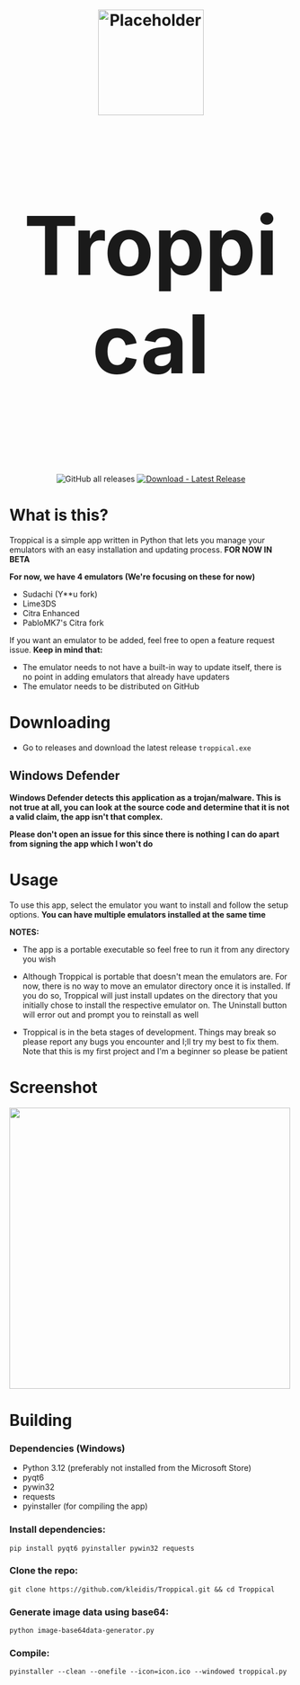 <h1 align="center">
  <img src="https://github.com/kleidis/Troppical/blob/9683c790f5f0ad58e5cd7854f2474369061e4f0d/icons/logos/installer_logo.svg" alt="Placeholder" width="188"/>
</p>
<p align="center" style="font-size:144px;">
  <strong>Troppical</strong>
</h1>

<p align="center">
  <img src="https://img.shields.io/github/downloads/kleidis/Troppical/total" alt="GitHub all releases"/>
  <a href="https://github.com/kleidis/Troppical/releases/latest">
    <img src="https://img.shields.io/badge/Download-Latest_Release-2ea44f?logo=github&logoColor=white" alt="Download - Latest Release"/>
  </a>
  <br>
</p>

# What is this?

Troppical is a simple app written in Python that lets you manage your emulators with an easy installation and updating process. **FOR NOW IN BETA**

**For now, we have 4 emulators (We're focusing on these for now)**

- Sudachi (Y**u fork)
- Lime3DS
- Citra Enhanced
- PabloMK7's Citra fork

If you want an emulator to be added, feel free to open a feature request issue. **Keep in mind that:**

- The emulator needs to not have a built-in way to update itself, there is no point in adding emulators that already have updaters
- The emulator needs to be distributed on GitHub

# Downloading
- Go to releases and download the latest release `troppical.exe`

## Windows Defender

**Windows Defender detects this application as a trojan/malware. This is not true at all, you can look at the source code and determine that it is not a valid claim,  the app isn't that complex.**

**Please don't open an issue for this since there is nothing I can do apart from signing the app which I won't do**

# Usage

 To use this app, select the emulator you want to install and follow the setup options.
**You can have multiple emulators installed at the same time**

**NOTES:**

- The app is a portable executable so feel free to run it from any directory you wish

- Although Troppical is portable that doesn't mean the emulators are. For now, there is no way to move an emulator directory once it is installed. If you do so, Troppical will just install updates on the directory that you initially chose to install the respective emulator on. The Uninstall button will error out and prompt you to reinstall as well

- Troppical is in the beta stages of development. Things may break so please report any bugs you encounter and I;ll try my best to fix them. Note that this is my first project and I'm a beginner so please be patient

# Screenshot
<img src="https://github.com/kleidis/Troppical/assets/167202775/4fefa8c3-a70d-4c91-9c7c-a8d59faf5753" width="500">


# Building

### Dependencies (Windows)

- Python 3.12 (preferably not installed from the Microsoft Store)
- pyqt6
- pywin32
- requests
- pyinstaller (for compiling the app)

### Install dependencies:

`pip install pyqt6 pyinstaller pywin32 requests`

### Clone the repo:

`git clone https://github.com/kleidis/Troppical.git && cd Troppical`

### Generate image data using base64:

`python image-base64data-generator.py`

### Compile:

`pyinstaller --clean --onefile --icon=icon.ico --windowed troppical.py`

